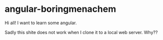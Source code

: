 # angular-boringmenachem

Hi all!
I want to learn some angular.

Sadly this shite does not work when I clone it to a local web server. Why??
